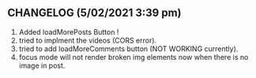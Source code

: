 ## CHANGELOG (5/02/2021 3:39 pm)

1. Added loadMorePosts Button !
2. tried to implment the videos (CORS error).
3. tried to add loadMoreComments button (NOT WORKING currently).
4. focus mode will not render broken img elements now when there is no image in post.
